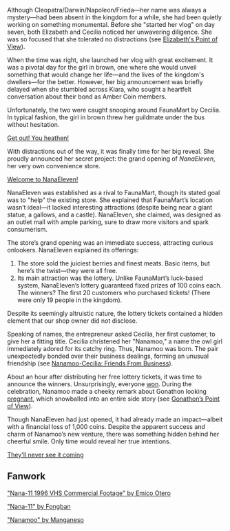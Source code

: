 Although Cleopatra/Darwin/Napoleon/Frieda—her name was always a mystery—had been absent in the kingdom for a while, she had been quietly working on something monumental. Before she "started her vlog" on day seven, both Elizabeth and Cecilia noticed her unwavering diligence. She was so focused that she tolerated no distractions (see [Elizabeth's Point of View](#node:liz)).

When the time was right, she launched her vlog with great excitement. It was a pivotal day for the girl in brown, one where she would unveil something that would change her life—and the lives of the kingdom's dwellers—for the better. However, her big announcement was briefly delayed when she stumbled across Kiara, who sought a heartfelt conversation about their bond as Amber Coin members.

Unfortunately, the two were caught snooping around FaunaMart by Cecilia. In typical fashion, the girl in brown threw her guildmate under the bus without hesitation.

[Get out! You heathen!](#embed:https://www.youtube.com/live/zPJ78C7uNq8?feature=shared&t=360)

With distractions out of the way, it was finally time for her big reveal. She proudly announced her secret project: the grand opening of _NanaEleven_, her very own convenience store.

[Welcome to NanaEleven!](#embed:https://www.youtube.com/embed/zPJ78C7uNq8?si=mqiviMof_FRuC4tu&start=605)

NanaEleven was established as a rival to FaunaMart, though its stated goal was to "help" the existing store. She explained that FaunaMart’s location wasn’t ideal—it lacked interesting attractions (despite being near a giant statue, a gallows, and a castle). NanaEleven, she claimed, was designed as an outlet mall with ample parking, sure to draw more visitors and spark consumerism.

The store’s grand opening was an immediate success, attracting curious onlookers. NanaEleven explained its offerings:

1. The store sold the juiciest berries and finest meats. Basic items, but here’s the twist—they were all free.
2. Its main attraction was the lottery. Unlike FaunaMart’s luck-based system, NanaEleven’s lottery guaranteed fixed prizes of 100 coins each. The winners? The first 20 customers who purchased tickets! (There were only 19 people in the kingdom).

Despite its seemingly altruistic nature, the lottery tickets contained a hidden element that our shop owner did not disclose.

Speaking of names, the entrepreneur asked Cecilia, her first customer, to give her a fitting title. Cecilia christened her "Nanamoo," a name the owl girl immediately adored for its catchy ring. Thus, Nanamoo was born. The pair unexpectedly bonded over their business dealings, forming an unusual friendship (see [Nanamoo-Cecilia: Friends From Business](#edge:moom-cecilia)).

About an hour after distributing her free lottery tickets, it was time to announce the winners. Unsurprisingly, everyone [won](https://www.youtube.com/live/zPJ78C7uNq8?feature=shared&t=6391). During the celebration, Nanamoo made a cheeky remark about Gonathon looking [pregnant](https://www.youtube.com/live/zPJ78C7uNq8?feature=shared&t=6241), which snowballed into an entire side story (see [Gonathon’s Point of View](#node:gigi)).

Though NanaEleven had just opened, it had already made an impact—albeit with a financial loss of 1,000 coins. Despite the apparent success and charm of Nanamoo’s new venture, there was something hidden behind her cheerful smile. Only time would reveal her true intentions.

[They'll never see it coming](#embed:https://www.youtube.com/embed/zPJ78C7uNq8?si=AOTB6BRlzqAsVuef&start=5592)

## Fanwork

["Nana-11 1996 VHS Commercial Footage" by Emico Otero](https://www.youtube.com/watch?v=cyw49svSeMw)

["Nana-11" by Fongban](https://x.com/fongban_/status/1902071843584143478)

["Nanamoo" by Manganeso](https://x.com/ManganesoDS/status/1831552708098023623)
